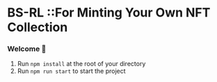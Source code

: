 # BS-RL ::For Minting Your Own NFT Collection

### **Welcome 👋**
1. Run `npm install` at the root of your directory
2. Run `npm run start` to start the project
